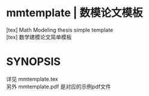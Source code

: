 # mmtemplate | 数模论文模板
[tex] Math Modeling thesis simple template  
[tex] 数学建模论文简单模板

# SYNOPSIS
详见 mmtemplate.tex  
另外 mmtemplate.pdf 是对应的示例pdf文件

